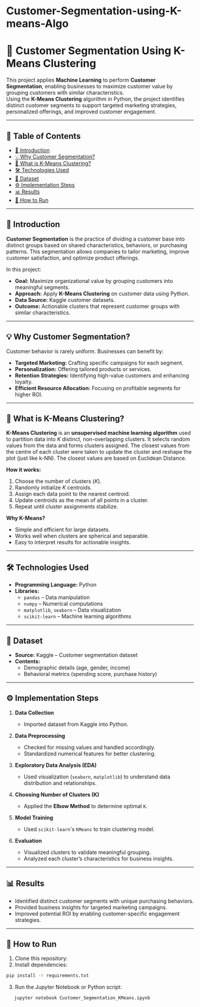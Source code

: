 # Customer-Segmentation-using-K-means-Algo

# 🛒 Customer Segmentation Using K-Means Clustering

This project applies **Machine Learning** to perform **Customer Segmentation**, enabling businesses to maximize customer value by grouping customers with similar characteristics.  
Using the **K-Means Clustering** algorithm in Python, the project identifies distinct customer segments to support targeted marketing strategies, personalized offerings, and improved customer engagement.

---

## 📌 Table of Contents
- [📖 Introduction](#-introduction)
- [💡 Why Customer Segmentation?](#-why-customer-segmentation)
- [🧠 What is K-Means Clustering?](#-what-is-k-means-clustering)
- [🛠️ Technologies Used](#%EF%B8%8F-technologies-used)
- [📂 Dataset](#-dataset)
- [⚙️ Implementation Steps](#%EF%B8%8F-implementation-steps)
- [📊 Results](#-results)
- [🚀 How to Run](#-how-to-run)

---

## 📖 Introduction

**Customer Segmentation** is the practice of dividing a customer base into distinct groups based on shared characteristics, behaviors, or purchasing patterns. This segmentation allows companies to tailor marketing, improve customer satisfaction, and optimize product offerings.

In this project:
- **Goal:** Maximize organizational value by grouping customers into meaningful segments.
- **Approach:** Apply **K-Means Clustering** on customer data using Python.
- **Data Source:** Kaggle customer datasets.
- **Outcome:** Actionable clusters that represent customer groups with similar characteristics.

---

## 💡 Why Customer Segmentation?

Customer behavior is rarely uniform. Businesses can benefit by:
- **Targeted Marketing:** Crafting specific campaigns for each segment.
- **Personalization:** Offering tailored products or services.
- **Retention Strategies:** Identifying high-value customers and enhancing loyalty.
- **Efficient Resource Allocation:** Focusing on profitable segments for higher ROI.

---

## 🧠 What is K-Means Clustering?

**K-Means Clustering** is an **unsupervised machine learning algorithm** used to partition data into *K* distinct, non-overlapping clusters. It selects random values from the data and forms clusters assigned. The closest values from the centre of each cluster were taken to update the cluster and reshape the plot (just like k-NN). The closest values are based on Euclidean Distance.

**How it works:**
1. Choose the number of clusters (*K*).
2. Randomly initialize *K* centroids.
3. Assign each data point to the nearest centroid.
4. Update centroids as the mean of all points in a cluster.
5. Repeat until cluster assignments stabilize.

**Why K-Means?**
- Simple and efficient for large datasets.
- Works well when clusters are spherical and separable.
- Easy to interpret results for actionable insights.

---

## 🛠️ Technologies Used

- **Programming Language:** Python  
- **Libraries:**
  - `pandas` – Data manipulation
  - `numpy` – Numerical computations
  - `matplotlib`, `seaborn` – Data visualization
  - `scikit-learn` – Machine learning algorithms

---

## 📂 Dataset

- **Source:** Kaggle – Customer segmentation dataset  
- **Contents:**  
  - Demographic details (age, gender, income)  
  - Behavioral metrics (spending score, purchase history)  

---

## ⚙️ Implementation Steps

1. **Data Collection**
   - Imported dataset from Kaggle into Python.
   
2. **Data Preprocessing**
   - Checked for missing values and handled accordingly.
   - Standardized numerical features for better clustering.

3. **Exploratory Data Analysis (EDA)**
   - Used visualization (`seaborn`, `matplotlib`) to understand data distribution and relationships.

4. **Choosing Number of Clusters (K)**
   - Applied the **Elbow Method** to determine optimal `K`.

5. **Model Training**
   - Used `scikit-learn`'s `KMeans` to train clustering model.

6. **Evaluation**
   - Visualized clusters to validate meaningful grouping.
   - Analyzed each cluster’s characteristics for business insights.

---

## 📊 Results

- Identified distinct customer segments with unique purchasing behaviors.
- Provided business insights for targeted marketing campaigns.
- Improved potential ROI by enabling customer-specific engagement strategies.

---

## 🚀 How to Run

1. Clone this repository:
2. Install dependencies:

```bash
pip install -r requirements.txt
```

3. Run the Jupyter Notebook or Python script:
```bash
   jupyter notebook Customer_Segmentation_KMeans.ipynb
```





